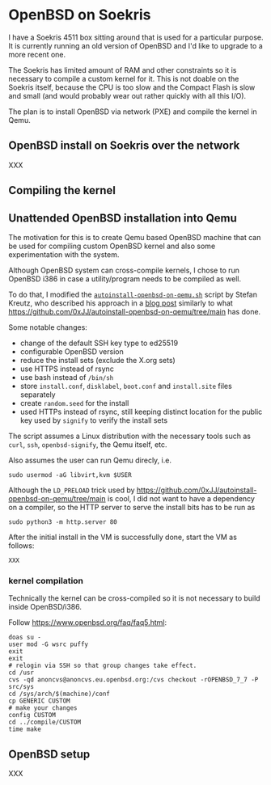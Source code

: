 # OpenBSD on Soekris

I have a Soekris 4511 box sitting around that is used for a particular purpose.
It is currently running an old version of OpenBSD and I'd like to upgrade
to a more recent one.

The Soekris has limited amount of RAM and other constraints so it is necessary
to compile a custom kernel for it. This is not doable on the Soekris itself,
because the CPU is too slow and the Compact Flash is slow and small (and would
probably wear out rather quickly with all this I/O).

The plan is to install OpenBSD via network (PXE) and compile the kernel in Qemu.

## OpenBSD install on Soekris over the network

XXX

## Compiling the kernel

## Unattended OpenBSD installation into Qemu

The motivation for this is to create Qemu based OpenBSD machine that can be used
for compiling custom OpenBSD kernel and also some experimentation with the
system.

Although OpenBSD system can cross-compile kernels, I chose to run OpenBSD i386
in case a utility/program needs to be compiled as well.

To do that, I modified the
[`autoinstall-openbsd-on-qemu.sh`](https://git.skreutz.com/autoinstall-openbsd-on-qemu.git/)
script by Stefan Kreutz, who described his approach in a
[blog post](https://www.skreutz.com/posts/autoinstall-openbsd-on-qemu/)
similarly to
what https://github.com/0xJJ/autoinstall-openbsd-on-qemu/tree/main has done.

Some notable changes:
  - change of the default SSH key type to ed25519
  - configurable OpenBSD version
  - reduce the install sets (exclude the X.org sets)
  - use HTTPS instead of rsync
  - use bash instead of `/bin/sh`
  - store `install.conf`, `disklabel`, `boot.conf` and `install.site` files separately
  - create `random.seed` for the install
  - used HTTPs instead of rsync, still keeping distinct location for the public
    key used by `signify` to verify the install sets

The script assumes a Linux distribution with the necessary tools such as `curl`,
`ssh`, `openbsd-signify`, the Qemu itself, etc.

Also assumes the user can run Qemu direcly, i.e.
```
sudo usermod -aG libvirt,kvm $USER
```

Although the `LD_PRELOAD` trick used by
https://github.com/0xJJ/autoinstall-openbsd-on-qemu/tree/main is cool, I did not
want to have a dependency on a compiler, so the HTTP server to serve the install
bits has to be run as
```
sudo python3 -m http.server 80
```

After the initial install in the VM is successfully done, start the VM as
follows:
```
XXX
```

### kernel compilation

Technically the kernel can be cross-compiled so it is not necessary to build inside OpenBSD/i386.

Follow https://www.openbsd.org/faq/faq5.html:
```
doas su -
user mod -G wsrc puffy
exit
exit
# relogin via SSH so that group changes take effect.
cd /usr
cvs -qd anoncvs@anoncvs.eu.openbsd.org:/cvs checkout -rOPENBSD_7_7 -P src/sys
cd /sys/arch/$(machine)/conf
cp GENERIC CUSTOM
# make your changes
config CUSTOM
cd ../compile/CUSTOM
time make
```

## OpenBSD setup

XXX
